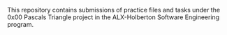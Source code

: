 This repository contains submissions of practice files and tasks under the 0x00 Pascals Triangle project in the ALX-Holberton Software Engineering program.
